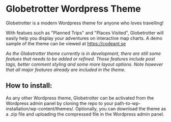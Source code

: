 # Globetrotter Wordpress Theme

Globetrotter is a modern Wordpress theme for anyone who loves travelling!

With featues such as "Planned Trips" and "Places Visited", Globetrotter will easily help you display your adventures on interactive map charts. A demo sample of the theme can be viewed at https://codeant.se

*As the Globetrotter theme currently is in development, there are still some featues that needs to be added or refined. Those features include post tags, better comment styling and some more layout options.
Note however that all major features already are included in the theme.*

## How to install:

As any other Wordpress theme, Globetrotter can be activated from the Wordpress admin panel by cloning the repo to your path-to-wp-installation/wp-content/themes/.
Optionally, you can download the theme as a .zip file and uploading the compressed file in the Wordpress admin panel.